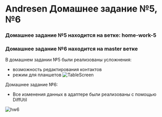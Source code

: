 # Andresen Домашнее задание №5, №6

### Домашнее задание №5 находится на ветке: home-work-5
### Домашнее задание №6 находится на master ветке

В домашнем задании №5 были реализованы усложнения:
- возможность редактирования контактов
- режим для планшетов
![TableScreen](https://user-images.githubusercontent.com/75484199/132350385-cb702723-4fb6-4687-8d73-81484480acea.JPG)

Домашнее задание №6:
- Все изменения данных в адаптере были реализованы с помощью DiffUtil 

![hw6](https://user-images.githubusercontent.com/75484199/132358350-14a88e92-80f7-4634-b6ee-985abb7d3131.JPG)

